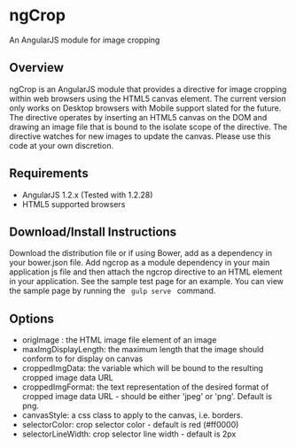 # ngCrop
An AngularJS module for image cropping

## Overview
ngCrop is an AngularJS module that provides a directive for image cropping within web browsers using the HTML5 canvas element.
The current version only works on Desktop browsers with Mobile support slated for the future.
The directive operates by inserting an HTML5 canvas on the DOM and drawing an image file that is bound to the isolate scope
of the directive.  The directive watches for new images to update the canvas.  Please use this code at your own discretion.

## Requirements

* AngularJS 1.2.x (Tested with 1.2.28)
* HTML5 supported browsers

## Download/Install Instructions
Download the distribution file or if using Bower, add as a dependency in your bower.json file.  Add ngcrop as a module dependency in your main application
js file and then attach the ngcrop directive to an HTML element in your application.  See the sample test page for an example.  You can view the sample page
by running the <code> gulp serve </code> command.

## Options

* origImage : the HTML image file element of an image
* maxImgDisplayLength: the maximum length that the image should conform to for display on canvas
* croppedImgData: the variable which will be bound to the resulting cropped image data URL
* croppedImgFormat: the text representation of the desired format of cropped image data URL - should be either 'jpeg' or 'png'. Default is png.
* canvasStyle: a css class to apply to the canvas, i.e. borders.
* selectorColor: crop selector color - default is red (#ff0000)
* selectorLineWidth: crop selector line width - default is 2px

